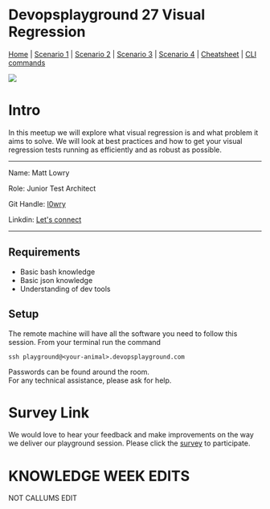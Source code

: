 # Devopsplayground 27 Visual Regression

[Home](README.md) | 
[Scenario 1](docs/scenario1.md) |
[Scenario 2](docs/scenario2.md) |
[Scenario 3](docs/scenario3.md) |
[Scenario 4](docs/scenario4.md) |
[Cheatsheet](docs/cheatsheet.md) |
[CLI commands](docs/cli-commands.md) 

![](https://i.imgur.com/3jQXR48.png)

# Intro 
In this meetup we will explore what visual regression is and what problem it aims to solve.
We will look at best practices and how to get your visual regression tests running as efficiently and as robust as possible.

---------------------------------

Name: Matt Lowry

Role: Junior Test Architect

Git Handle: [l0wry](https://github.com/l0wry)

Linkdin: [Let's connect](https://www.linkedin.com/in/matthewlowry92/)

------
## Requirements
- Basic bash knowledge
- Basic json knowledge
- Understanding of dev tools

## Setup
The remote machine will have all the software you need to follow this session.
From your terminal run the command 

    ssh playground@<your-animal>.devopsplayground.com

Passwords can be found around the room.    
For any technical assistance, please ask for help. 


# Survey Link
We would love to hear your feedback and make improvements on the way we deliver our playground session. Please click the [survey](https://qabook.typeform.com/to/Ijm7N1
) to participate.

# KNOWLEDGE WEEK EDITS
NOT CALLUMS EDIT
